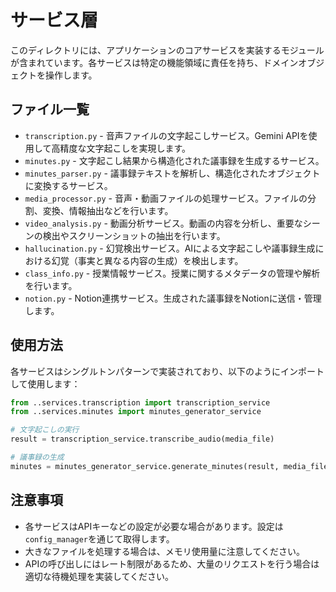 # サービス層

このディレクトリには、アプリケーションのコアサービスを実装するモジュールが含まれています。各サービスは特定の機能領域に責任を持ち、ドメインオブジェクトを操作します。

## ファイル一覧

- `transcription.py` - 音声ファイルの文字起こしサービス。Gemini APIを使用して高精度な文字起こしを実現します。
- `minutes.py` - 文字起こし結果から構造化された議事録を生成するサービス。
- `minutes_parser.py` - 議事録テキストを解析し、構造化されたオブジェクトに変換するサービス。
- `media_processor.py` - 音声・動画ファイルの処理サービス。ファイルの分割、変換、情報抽出などを行います。
- `video_analysis.py` - 動画分析サービス。動画の内容を分析し、重要なシーンの検出やスクリーンショットの抽出を行います。
- `hallucination.py` - 幻覚検出サービス。AIによる文字起こしや議事録生成における幻覚（事実と異なる内容の生成）を検出します。
- `class_info.py` - 授業情報サービス。授業に関するメタデータの管理や解析を行います。
- `notion.py` - Notion連携サービス。生成された議事録をNotionに送信・管理します。

## 使用方法

各サービスはシングルトンパターンで実装されており、以下のようにインポートして使用します：

```python
from ..services.transcription import transcription_service
from ..services.minutes import minutes_generator_service

# 文字起こしの実行
result = transcription_service.transcribe_audio(media_file)

# 議事録の生成
minutes = minutes_generator_service.generate_minutes(result, media_file)
```

## 注意事項

- 各サービスはAPIキーなどの設定が必要な場合があります。設定は`config_manager`を通じて取得します。
- 大きなファイルを処理する場合は、メモリ使用量に注意してください。
- APIの呼び出しにはレート制限があるため、大量のリクエストを行う場合は適切な待機処理を実装してください。
